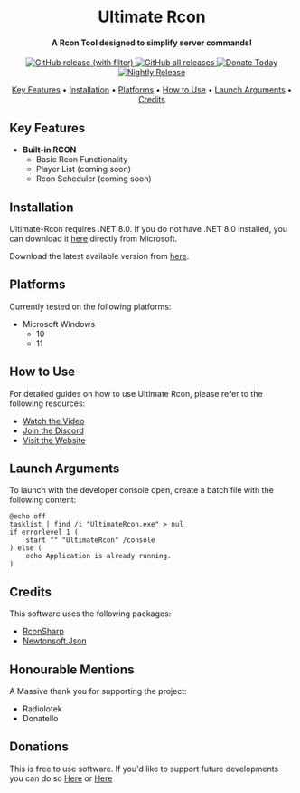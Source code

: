 <h1 align="center">
  <br>
    Ultimate Rcon
  <br>
</h1>

<h4 align="center">A Rcon Tool designed to simplify server commands!</h4>

<p align="center">
  <a href="https://github.com/CSBrad/Ultimate-Rcon/releases" target="_blank">
    <img alt="GitHub release (with filter)" src="https://img.shields.io/github/v/release/CSBrad/Ultimate-Rcon">
  </a>
  
  <a href="https://github.com/CSBrad/Ultimate-Rcon/releases" target="_blank">
    <img alt="GitHub all releases" src="https://img.shields.io/github/downloads/CSBrad/Ultimate-Rcon/total">
  </a>

  <a href="https://www.paypal.com/paypalme/BradleyRye" target="_blank">
    <img alt="Donate Today" src="https://img.shields.io/badge/Donate-Today-blue">
  </a>
  
  <a href="https://github.com/CSBrad/Ultimate-Rcon/releases/tag/v0.1.1.1" target="_blank">
    <img alt="Nightly Release" src="https://img.shields.io/badge/Nightly-Release-blue">
  </a>
  
</p>

<p align="center">
  <a href="#key-features">Key Features</a> •
  <a href="#installation">Installation</a> •
  <a href="#platforms">Platforms</a> •
  <a href="#how-to-use">How to Use</a> •
  <a href="#launch-arguments">Launch Arguments</a> •
  <a href="#credits">Credits</a>
</p>

## Key Features
* **Built-in RCON**
  - Basic Rcon Functionality
  - Player List (coming soon)
  - Rcon Scheduler (coming soon)

## Installation

Ultimate-Rcon requires .NET 8.0. If you do not have .NET 8.0 installed, you can download it [here](https://dotnet.microsoft.com/en-us/download/dotnet/8.0) directly from Microsoft.

Download the latest available version from [here](https://github.com/CSBrad/Ultimate-Rcon/releases).

## Platforms
Currently tested on the following platforms:

* Microsoft Windows
  - 10
  - 11

## How to Use

For detailed guides on how to use Ultimate Rcon, please refer to the following resources:

* [Watch the Video](https://www.youtube.com/watch?v=CHfZ9D54PYE&t=3s)
* [Join the Discord](https://discord.com/invite/7GQYecCgtu)
* [Visit the Website](https://bradsdigitaltools.co.uk/)

## Launch Arguments

To launch with the developer console open, create a batch file with the following content:

```batch
@echo off
tasklist | find /i "UltimateRcon.exe" > nul
if errorlevel 1 (
    start "" "UltimateRcon" /console
) else (
    echo Application is already running.
)
```

## Credits
This software uses the following packages:
*  [RconSharp](https://github.com/stefanodriussi/rconsharp)
*  [Newtonsoft.Json](https://www.newtonsoft.com/json)

## Honourable Mentions 
A Massive thank you for supporting the project:
* Radiolotek
* Donatello

## Donations
This is free to use software. If you'd like to support future developments you can do so [Here](https://www.paypal.com/paypalme/BradleyRye) or [Here](https://github.com/sponsors/CSBrad/)
